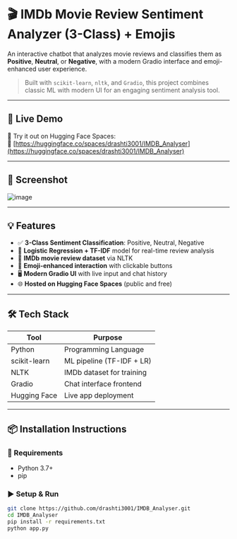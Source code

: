 # 🎬 IMDb Movie Review Sentiment Analyzer (3-Class) + Emojis

An interactive chatbot that analyzes movie reviews and classifies them as **Positive**, **Neutral**, or **Negative**, with a modern Gradio interface and emoji-enhanced user experience.

> Built with `scikit-learn`, `nltk`, and `Gradio`, this project combines classic ML with modern UI for an engaging sentiment analysis tool.

---

## 🚀 Live Demo

🎯 Try it out on Hugging Face Spaces:  
🔗 [https://huggingface.co/spaces/drashti3001/IMDB_Analyser](https://huggingface.co/spaces/drashti3001/IMDB_Analyser)

---

## 📸 Screenshot

![![image](https://github.com/user-attachments/assets/9da7849b-5a1a-4b9f-b265-51b14373d45e)
](https://huggingface.co/spaces/drashti3001/IMDB_Analyser/resolve/main/demo.png) <!-- Optional: replace with your actual screenshot path -->

---

## 💡 Features

- ✅ **3-Class Sentiment Classification**: Positive, Neutral, Negative
- 🤖 **Logistic Regression + TF-IDF** model for real-time review analysis
- 🧠 **IMDb movie review dataset** via NLTK
- 💬 **Emoji-enhanced interaction** with clickable buttons
- 🖥️ **Modern Gradio UI** with live input and chat history
- 🌐 **Hosted on Hugging Face Spaces** (public and free)

---

## 🛠️ Tech Stack

| Tool           | Purpose                        |
|----------------|-------------------------------|
| Python         | Programming Language           |
| scikit-learn   | ML pipeline (TF-IDF + LR)      |
| NLTK           | IMDb dataset for training       |
| Gradio         | Chat interface frontend        |
| Hugging Face   | Live app deployment            |

---

## 📦 Installation Instructions

### 🔧 Requirements
- Python 3.7+
- pip

### ▶️ Setup & Run

```bash
git clone https://github.com/drashti3001/IMDB_Analyser.git
cd IMDB_Analyser
pip install -r requirements.txt
python app.py
